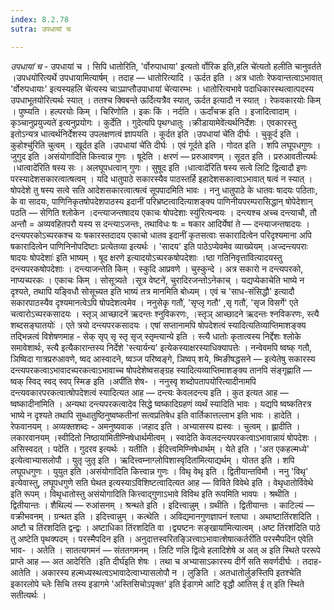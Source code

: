 ```yaml
---
index: 8.2.78
sutra: उपधायां च

---
```

_उपधायां च_ - उपधायां च । सिपि धातोरिति, 'र्वोरुपाधाया' इत्यतो र्वोरिक इति,हलि चे॑त्यतो हलीति चानुवर्तते ।उपधयो॑रित्यर्थे उपधायामित्यार्षम् । तदाह — धातोरित्यादि । ऊर्दत इति । अत्र धातोः रेफवान्तत्वाऽभावात् 'र्वोरुपधायाः' इत्यस्यहलि चे॑त्यस्य चाऽप्राप्तौउपाधायां चे॑त्यारम्भः । धातोरित्यभावे पदाधिकारस्थत्वात्पदस्य उपधाभूतयोरित्यर्थः स्यात् । ततश्च क्विबन्ते ऊर्दित्यत्रैव स्यात्, ऊर्दत इत्यादौ न स्यात् । रेफवकारयोः किम्  । पुष्प्यति । हल्परयोः किम्  । चिरिणोति । इकः किं  । नर्दति । ऊर्दांचक्र इति । इजादित्वादाम् ।कृञ्चानुप्रयुज्यते॑ इत्यनुप्रयोगः । कुर्देति । गुदेत्यपि पृथग्धातुः ।क्रीडायामेवे॑त्यर्थनिर्देशः । एवकारस्तु इतोऽन्यत्र धात्वर्थनिर्देशस्य उपलक्षणत्वं ज्ञापयति । कूर्दत इति ।उपधायां चे॑ति दीर्घः । चुकूर्द इति ।कुहोश्चु॑रिति चुत्वम् । खूर्दत इति ।उपधायां चे॑ति दीर्घः । एवं गूर्दते इति । गोदत इति । शपि लघूपधगुणः । जुगुद इति ।असंयोगा॑दिति कित्त्वान्न गुणः । षूदेति । क्षरणं — प्ररुआवणम् । सूदत इति । प्ररुआवतीत्यर्थः ।धात्वादे॑रिति षस्य सः । अलघूपधत्वान् गुणः । सुषूद इति ।धात्वादे॑रिति षस्य सत्वे लिटि द्वित्वादौ इणः परस्यादेशसकारत्वात्षत्वम् । यदि धातुपाठे सकारस्यैव पाठस्तर्हि इहादेशसकात्वाऽभावात् षत्वं न स्यात् । षोपदेशे तु षस्य सत्वे सति आदेशसकारत्वात्षत्वं सूपपादमिति भावः । ननु धातुपाठे के धातवः षादयः पठिताः, के वा सादयः, पाणिनिकृतषोपदेशपाठस्य इदानीं परिभ्रष्टत्वादित्याशङ्क्य पाणिनीयपरम्परासिद्धान् षोपेदेशान् पठति  — सेगिति श्लोकेन ।दन्त्याजन्तषादय एकाचः षोपदेशाः स्यु॑रित्यन्वयः । दन्त्यश्च अच्च दन्त्याचौ, तौ अन्तौ = अव्यवहितपरौ यस्य स दन्त्याऽजन्तः, तथाविधः षः = षकार आदिर्येषां ते  —  दन्त्याजन्तषादयः । दन्त्यपरकोऽच्परकश्च यः षकारस्तदादय एकाचो धातव इदानीं कृतसत्वाः सकारादित्वेन परिदृश्यमाना अपि षकारादित्वेन पाणिनिनोपदिष्टाः प्रत्येतव्या इत्यर्थः । 'सादय' इति पाठेऽप्येवमेव व्याख्येयम् ।अज्दन्त्यपराः षादयः षोपदेशाः॑ इति भाष्यम् । षूद क्षरणे इत्यादयोऽच्परकषोपदेशाः ।ष्ठा गतिनिवृत्ता॑वित्यादयस्तु दन्त्यपरकषोपदेशाः । दन्त्याजन्तेति किम्  । स्कुदि आप्रवणे । चुस्कुन्दे । अत्र सकारो न दन्त्यपरको, नाप्यच्परकः । एकाचः किम्  । सोसूत्र्यते ।सूत्र वेष्टने॑, चुरादिरजन्तोऽनेकाच् । यद्यप्येकाचेति भाष्ये न दृश्यते, तथापि यङ्विधौ सोसूच्यत इति भाष्यं तत्र मानमिति बोध्यम् । एवं च 'साध-संसिद्धौ' इत्यादौ सकारपाठस्यैव दृश्यमानत्वेऽपि षोपदेशत्वमेव । ननुसेकृ गतौ॑, 'सृप्लृ गतौ' ,सृ गतौ॑, 'सृज विसर्गे' एते चत्वारोऽच्परकसादयः । स्तृञ् आच्छादने॑ ऋदन्तः श्नुविकरणः, ।स्तृञ् आच्छादने ऋदन्तः श्नविकरणः, स्त्यै शब्दसङ्घातयोः॑ । एते त्रयो दन्त्यपरकसादयः । एषां सप्तानामपि षोपदेशत्वं स्यादित्यतिव्याप्तिमाशङ्क्य तद्भिन्नत्वं विशेषणमाह - सेक् सृप् सृ स्तृ सृज् स्तृम्त्यान्ये इति । स्त्यै धातोः कृतात्वस्य निर्द्देशः श्लोके समावेशार्थः, स्त्यै इत्यैकारान्तस्य निर्देशे 'स्त्यार्यन्य' इत्येकस्याक्षरस्याधिक्यापत्तेः । नन्वेवमपि ष्वष्क् गतौ, ञिष्विदा गात्रप्ररुआवणे, ष्वद आस्वादने, ष्वञ्ज परिष्वङ्गे, ञिष्वप् शये, ष्मिङीषद्धसने — इत्येतेषु सकारस्य दन्त्यपरकत्वाऽभावादच्परकत्वाऽभावाच्च षोपदेशेष्वसङ्ग्रह स्यादित्यव्याप्तिमाशङ्क्य तानपि संङ्गृह्णाति — ष्वक् स्विद् स्वद् स्वप् स्मिङ इति ।अपी॑ति शेष- । ननुस्वृ शब्दोपतापयो॑रित्यादीनामपि दन्त्यवकारपरकत्वात्षोपदेशत्वं स्यादित्यत आह —  दन्त्यः केवलदन्त्य इति । कुत इत्यत आह —  ष्वष्कादीनांमिति । अन्यथा दन्त्यपरकत्वादेव सिद्धे ष्वष्कादिग्रहणं व्यर्थं स्यादिति भावः । यद्यपि ष्वष्कतिरत्र भाष्ये न दृश्यते तथापि सुब्धातुष्ठिनुष्वष्कतीनां सत्वप्रतिषेध इति वार्तिकात्तल्लाभ इति भावः । हादेति । रेफवानयम् । अव्यक्तशब्दः - अमनुष्यवाक ।जहाद इति । अभ्यासस्य ह्यस्वः । चुत्वम् । ह्लादीति । लकारवानयम् ।स्वीदितो निष्ठाया॑मितीण्निषेधार्थमीत्वम् । स्वादेति केवलदन्त्यपरकत्वाऽभावान्नायं षोपदेशः । असिस्वदत् । पदेति । गुदरव इत्यर्थः । यतीति । ईदित्त्वमिण्निषेधार्थम् । येते इति । 'अत एकहल्मध्ये' इत्येत्वाभ्यासलोपौ । युतृ जुतृ इति । ऋदित्त्वम्नाग्लोपिशास्वृदिता॑मित्याद्यर्थम् । योतत इति । शपि लघूपधगुणः । युयुत इति ।असंयोगा॑दिति कित्त्वान्न गुणः । विथृ वेथृ इति । द्वितीयान्तविमौ । ननु 'विथृ' इत्येवास्तु, लघूपधगुणे सति घेथत इत्यस्याऽविशिष्टत्वादित्यत आह —  विविते विवेथे इति । वेथृधातोर्विवेथे इति रूपम् । विथृधातोस्तु असंयोगादिति कित्त्वाद्गुणाऽभावे विविथ इति रूपमिति भावपः । श्रथीति । द्वितीयान्तः । शैथिल्यं —  रुआंसनम् । श्रन्थते इति । इदित्त्वान्नुम् । ग्रथीति । द्वितीयान्तः । काटिल्यं — वक्रीभवनम् । ग्रन्थत इति । इदित्त्वान्नुम् । कत्थेति । अविद्यमानगुणज्ञापनं श्लाघा । अथाष्टातिंरशदिति । अष्टौ च तिंरशदिति द्वन्द्वः । अष्टाधिका तिंरशदिति वा ।द्व्यष्टनः सङ्खाया॑मित्यात्वम् ।अष्ट तिंरश॑दिति पाठे तु अष्टेति पृथक्पदम् । परस्मैपदिन इति । अनुदात्तस्वरितङ्ञित्त्वाऽभावात्शेषात्कर्तरी॑ति परस्मैपदिन एवेति भाव- । अतेति । सातत्यगमनं —  संततगमनम् । लिटि णलि द्वित्वे हलादिशेषे अ अत् अ इति स्थिते पररूपे प्राप्ते आह —  अत आदेरिति ।इति दीर्घ॑इति शेषः । तथा च अभ्यासाऽकारस्य दीर्गे सति सवर्णदीर्घः । तदाह-आतेति । अकारस्य हल्मध्यस्थत्वऽभावादेत्वाभ्यासलोपौ न । लुङिति । अतधातोर्लुङस्तिपि इतश्चेति इकारलोपे च्लेः सिचि तस्य इडागमे 'अस्तिसिचोऽपृक्त' इति ईडागमे आटि वृद्धौ आतिस् ई त् इति स्थिते सतीत्यर्थः ।